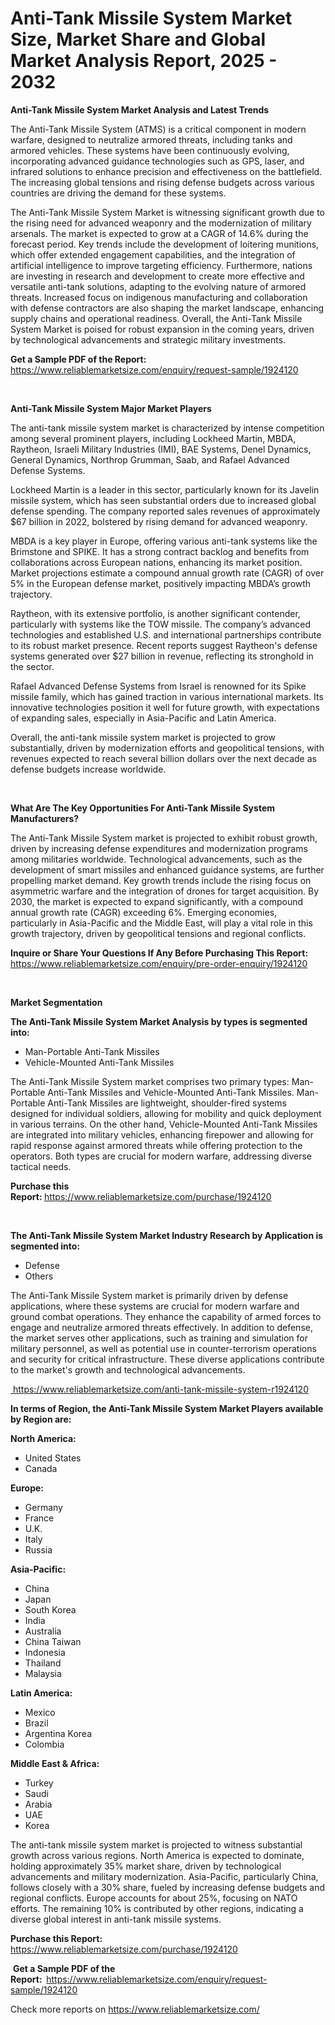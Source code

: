 <p><h1>Anti-Tank Missile System Market Size, Market Share and Global Market Analysis Report, 2025 - 2032</h1></p><p><strong>Anti-Tank Missile System Market Analysis and Latest Trends</strong></p>
<p><p>The Anti-Tank Missile System (ATMS) is a critical component in modern warfare, designed to neutralize armored threats, including tanks and armored vehicles. These systems have been continuously evolving, incorporating advanced guidance technologies such as GPS, laser, and infrared solutions to enhance precision and effectiveness on the battlefield. The increasing global tensions and rising defense budgets across various countries are driving the demand for these systems.</p><p>The Anti-Tank Missile System Market is witnessing significant growth due to the rising need for advanced weaponry and the modernization of military arsenals. The market is expected to grow at a CAGR of 14.6% during the forecast period. Key trends include the development of loitering munitions, which offer extended engagement capabilities, and the integration of artificial intelligence to improve targeting efficiency. Furthermore, nations are investing in research and development to create more effective and versatile anti-tank solutions, adapting to the evolving nature of armored threats. Increased focus on indigenous manufacturing and collaboration with defense contractors are also shaping the market landscape, enhancing supply chains and operational readiness. Overall, the Anti-Tank Missile System Market is poised for robust expansion in the coming years, driven by technological advancements and strategic military investments.</p></p>
<p><strong>Get a Sample PDF of the Report:&nbsp;</strong> <a href="https://www.reliablemarketsize.com/enquiry/request-sample/1924120?utm_campaign=3169&utm_medium=2&utm_source=Github&utm_content=ia&utm_term=28032025&utm_id=anti-tank-missile-system">https://www.reliablemarketsize.com/enquiry/request-sample/1924120</a></p>
<p>&nbsp;</p>
<p><strong>Anti-Tank Missile System Major Market Players</strong></p>
<p><p>The anti-tank missile system market is characterized by intense competition among several prominent players, including Lockheed Martin, MBDA, Raytheon, Israeli Military Industries (IMI), BAE Systems, Denel Dynamics, General Dynamics, Northrop Grumman, Saab, and Rafael Advanced Defense Systems. </p><p>Lockheed Martin is a leader in this sector, particularly known for its Javelin missile system, which has seen substantial orders due to increased global defense spending. The company reported sales revenues of approximately $67 billion in 2022, bolstered by rising demand for advanced weaponry.</p><p>MBDA is a key player in Europe, offering various anti-tank systems like the Brimstone and SPIKE. It has a strong contract backlog and benefits from collaborations across European nations, enhancing its market position. Market projections estimate a compound annual growth rate (CAGR) of over 5% in the European defense market, positively impacting MBDA’s growth trajectory.</p><p>Raytheon, with its extensive portfolio, is another significant contender, particularly with systems like the TOW missile. The company’s advanced technologies and established U.S. and international partnerships contribute to its robust market presence. Recent reports suggest Raytheon's defense systems generated over $27 billion in revenue, reflecting its stronghold in the sector.</p><p>Rafael Advanced Defense Systems from Israel is renowned for its Spike missile family, which has gained traction in various international markets. Its innovative technologies position it well for future growth, with expectations of expanding sales, especially in Asia-Pacific and Latin America.</p><p>Overall, the anti-tank missile system market is projected to grow substantially, driven by modernization efforts and geopolitical tensions, with revenues expected to reach several billion dollars over the next decade as defense budgets increase worldwide.</p></p>
<p>&nbsp;</p>
<p><strong>What Are The Key Opportunities For Anti-Tank Missile System Manufacturers?</strong></p>
<p><p>The Anti-Tank Missile System market is projected to exhibit robust growth, driven by increasing defense expenditures and modernization programs among militaries worldwide. Technological advancements, such as the development of smart missiles and enhanced guidance systems, are further propelling market demand. Key growth trends include the rising focus on asymmetric warfare and the integration of drones for target acquisition. By 2030, the market is expected to expand significantly, with a compound annual growth rate (CAGR) exceeding 6%. Emerging economies, particularly in Asia-Pacific and the Middle East, will play a vital role in this growth trajectory, driven by geopolitical tensions and regional conflicts.</p></p>
<p><strong>Inquire or Share Your Questions If Any Before Purchasing This Report:</strong> <a href="https://www.reliablemarketsize.com/enquiry/pre-order-enquiry/1924120?utm_campaign=3169&utm_medium=2&utm_source=Github&utm_content=ia&utm_term=28032025&utm_id=anti-tank-missile-system">https://www.reliablemarketsize.com/enquiry/pre-order-enquiry/1924120</a></p>
<p>&nbsp;</p>
<p><strong>Market Segmentation</strong></p>
<p><strong>The Anti-Tank Missile System Market Analysis by types is segmented into:</strong></p>
<p><ul><li>Man-Portable Anti-Tank Missiles</li><li>Vehicle-Mounted Anti-Tank Missiles</li></ul></p>
<p><p>The Anti-Tank Missile System market comprises two primary types: Man-Portable Anti-Tank Missiles and Vehicle-Mounted Anti-Tank Missiles. Man-Portable Anti-Tank Missiles are lightweight, shoulder-fired systems designed for individual soldiers, allowing for mobility and quick deployment in various terrains. On the other hand, Vehicle-Mounted Anti-Tank Missiles are integrated into military vehicles, enhancing firepower and allowing for rapid response against armored threats while offering protection to the operators. Both types are crucial for modern warfare, addressing diverse tactical needs.</p></p>
<p><strong>Purchase this Report:&nbsp;</strong><a href="https://www.reliablemarketsize.com/purchase/1924120?utm_campaign=3169&utm_medium=2&utm_source=Github&utm_content=ia&utm_term=28032025&utm_id=anti-tank-missile-system">https://www.reliablemarketsize.com/purchase/1924120</a></p>
<p>&nbsp;</p>
<p><strong>The Anti-Tank Missile System Market Industry Research by Application is segmented into:</strong></p>
<p><ul><li>Defense</li><li>Others</li></ul></p>
<p><p>The Anti-Tank Missile System market is primarily driven by defense applications, where these systems are crucial for modern warfare and ground combat operations. They enhance the capability of armed forces to engage and neutralize armored threats effectively. In addition to defense, the market serves other applications, such as training and simulation for military personnel, as well as potential use in counter-terrorism operations and security for critical infrastructure. These diverse applications contribute to the market's growth and technological advancements.</p></p>
<p><a href="https://www.reliablemarketsize.com/anti-tank-missile-system-r1924120?utm_campaign=3169&utm_medium=2&utm_source=Github&utm_content=ia&utm_term=28032025&utm_id=anti-tank-missile-system">&nbsp;https://www.reliablemarketsize.com/anti-tank-missile-system-r1924120</a></p>
<p><strong>In terms of Region, the Anti-Tank Missile System Market Players available by Region are:</strong></p>
<p>
    <p> <strong> North America: </strong>
        <ul>
            <li>United States</li>
            <li>Canada</li>
        </ul>
        </p> 
    <p> <strong> Europe: </strong>
        <ul>
            <li>Germany</li>
            <li>France</li>
            <li>U.K.</li>
            <li>Italy</li>
            <li>Russia</li>
        </ul>
        </p> 
    <p> <strong> Asia-Pacific: </strong>
        <ul>
            <li>China</li>
            <li>Japan</li>
            <li>South Korea</li>
            <li>India</li>
            <li>Australia</li>
            <li>China Taiwan</li>
            <li>Indonesia</li>
            <li>Thailand</li>
            <li>Malaysia</li>
        </ul>
        </p> 
    <p> <strong> Latin America: </strong>
        <ul>
            <li>Mexico</li>
            <li>Brazil</li>
            <li>Argentina Korea</li>
            <li>Colombia</li>
        </ul>
        </p> 
    <p> <strong> Middle East & Africa: </strong>
        <ul>
            <li>Turkey</li>
            <li>Saudi</li>
            <li>Arabia</li>
            <li>UAE</li>
            <li>Korea</li>
        </ul>
    </p>
    </p>
<p><p>The anti-tank missile system market is projected to witness substantial growth across various regions. North America is expected to dominate, holding approximately 35% market share, driven by technological advancements and military modernization. Asia-Pacific, particularly China, follows closely with a 30% share, fueled by increasing defense budgets and regional conflicts. Europe accounts for about 25%, focusing on NATO efforts. The remaining 10% is contributed by other regions, indicating a diverse global interest in anti-tank missile systems.</p></p>
<p><strong>Purchase this Report: </strong><a href="https://www.reliablemarketsize.com/purchase/1924120?utm_campaign=3169&utm_medium=2&utm_source=Github&utm_content=ia&utm_term=28032025&utm_id=anti-tank-missile-system">https://www.reliablemarketsize.com/purchase/1924120</a></p>
<p>&nbsp;<strong>Get a Sample PDF of the Report:&nbsp;&nbsp;</strong><a href="https://www.reliablemarketsize.com/enquiry/request-sample/1924120?utm_campaign=3169&utm_medium=2&utm_source=Github&utm_content=ia&utm_term=28032025&utm_id=anti-tank-missile-system">https://www.reliablemarketsize.com/enquiry/request-sample/1924120</a></p>
<p><strong></strong></p>
<p>Check more reports on <a href="https://www.reliablemarketsize.com/?utm_campaign=3169&utm_medium=2&utm_source=Github&utm_content=ia&utm_term=28032025&utm_id=anti-tank-missile-system">https://www.reliablemarketsize.com/</a></p>